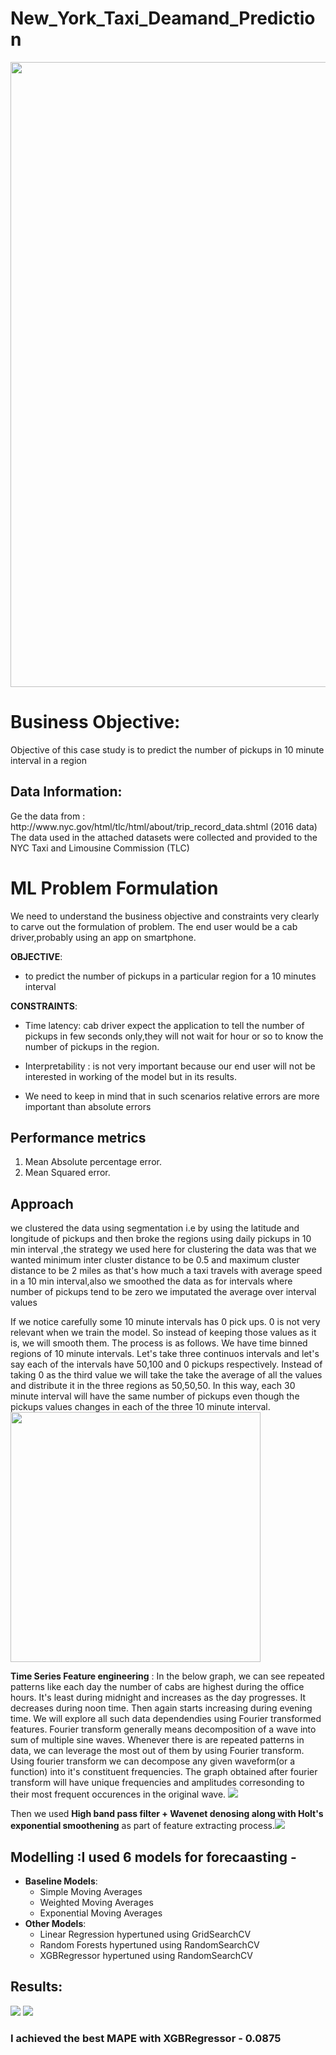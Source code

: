 # New_York_Taxi_Deamand_Prediction
<img src = https://github.com/yatscool007/New_York_Taxi_Deamand_Prediction/blob/master/Images/pic1.jpg width = 1000>

# Business Objective:
Objective of this case study is to predict the number of pickups in 10 minute interval in a region 

## Data Information:
<p>
Ge the data from : http://www.nyc.gov/html/tlc/html/about/trip_record_data.shtml (2016 data)
The data used in the attached datasets were collected and provided to the NYC Taxi and Limousine Commission (TLC) 
</p>


# ML Problem Formulation
We need to understand the business objective and constraints very clearly to carve out the formulation of problem.
The end user would be a cab driver,probably using an app on smartphone.

__OBJECTIVE__:

-  to predict the number of pickups in a particular region for a 10 minutes interval 

__CONSTRAINTS__:

- Time latency: cab driver expect the application to tell the number of pickups in few seconds only,they will not wait for hour or so to know the number of pickups in the region.

- Interpretability : is not very important because our end user will not be interested in working of the model but in its results.

- We need to keep in mind that in such scenarios relative errors are more important than absolute errors
## Performance metrics
1. Mean Absolute percentage error.
2. Mean Squared error.


## Approach
we clustered the data using segmentation i.e by using the latitude and longitude of pickups and then broke the regions using daily pickups in 10 min interval ,the strategy we used here for clustering the data was that we wanted minimum inter cluster distance to be 0.5 and maximum cluster distance to be 2 miles as that's how much a taxi travels with average speed in a 10 min interval,also we smoothed the data as for intervals where number of pickups tend to be zero we imputated the average over interval values

If we notice carefully some 10 minute intervals has 0 pick ups. 0 is not very relevant when we train the model. So instead of keeping those values as it is, we will smooth them. The process is as follows. We have time binned regions of 10 minute intervals. Let's take three continuos intervals and let's say each of the intervals have 50,100 and 0 pickups respectively. Instead of taking 0 as the third value we will take the take the average of all the values and distribute it in the three regions as 50,50,50. In this way, each 30 minute interval will have the same number of pickups even though the pickups values changes in each of the three 10 minute interval.
<img src = https://github.com/yatscool007/New_York_Taxi_Deamand_Prediction/blob/master/Images/cluster_regions.JPG height = 400>

__Time Series Feature engineering__ : In the below graph, we can see repeated patterns like each day the number of cabs are highest during the office hours. It's least during midnight and increases as the day progresses. It decreases during noon time. Then again starts increasing during evening time. We will explore all such data dependendies using Fourier transformed features.
Fourier transform generally means decomposition of a wave into sum of multiple sine waves. Whenever there is are repeated patterns in data, we can leverage the most out of them by using Fourier transform. Using fourier transform we can decompose any given waveform(or a function) into it's constituent frequencies. The graph obtained after fourier transform will have unique frequencies and amplitudes corresonding to their most frequent occurences in the original wave.
<img src = https://github.com/yatscool007/New_York_Taxi_Deamand_Prediction/blob/master/Images/fourier.PNG>


Then we used __High band pass filter + Wavenet denosing along with Holt's exponential smoothening__ as part of feature extracting process.<img src = https://github.com/yatscool007/New_York_Taxi_Deamand_Prediction/blob/master/Images/graph.png>

## Modelling :I used 6 models for forecaasting -
  - __Baseline Models__:
      - Simple Moving Averages
      - Weighted Moving Averages
      - Exponential Moving Averages 
   - __Other Models__:
      - Linear Regression hypertuned using GridSearchCV
      - Random Forests hypertuned using RandomSearchCV
      - XGBRegressor hypertuned using RandomSearchCV
## Results:
<img src = https://github.com/yatscool007/New_York_Taxi_Deamand_Prediction/blob/master/Images/res1.PNG>
<img src = https://github.com/yatscool007/New_York_Taxi_Deamand_Prediction/blob/master/Images/res2.PNG>

### I achieved the best MAPE with XGBRegressor - 0.0875
